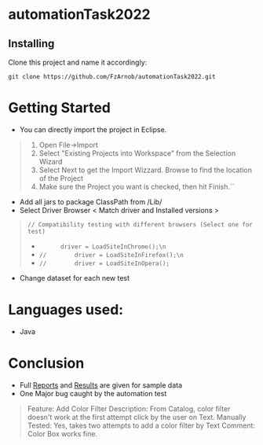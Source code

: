 # automationTask2022
## Installing

Clone this project and name it accordingly:

``git clone https://github.com/FzArnob/automationTask2022.git``

# Getting Started
- You can directly import the project in Eclipse.

> 1. Open File->Import
> 2. Select "Existing Projects into Workspace" from the Selection Wizard
> 3. Select Next to get the Import Wizzard. Browse to find the location of the Project
> 4. Make sure the Project you want is checked, then hit Finish.``

- Add all jars to package ClassPath from /Lib/
- Select Driver Browser < Match driver and Installed versions >
> ``// Compatibility testing with different browsers (Select one for test)``
> - ``	  	driver = LoadSiteInChrome();\n``
> - ``//		driver = LoadSiteInFirefox();\n``
> - ``//		driver = LoadSiteInOpera();``
- Change dataset for each new test

# Languages used:
- Java

# Conclusion
- Full [Reports](/reports/) and [Results](/results/) are given for sample data
- One Major bug caught by the automation test
> Feature: Add Color Filter
> Description: From Catalog, color filter doesn't work at the first attempt click by the user on Text.
> Manually Tested: Yes, takes two attempts to add a color filter by Text
> Comment: Color Box works fine.
